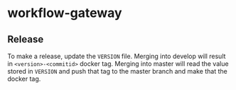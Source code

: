 # workflow-gateway

## Release
To make a release, update the `VERSION` file. Merging into develop will result in `<version>-<commitid>` docker tag. Merging into master will read the value stored in `VERSION` and push that tag to the master branch and make that the docker tag.


